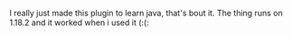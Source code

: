 I really just made this plugin to learn java, that's bout it. 
The thing runs on 1.18.2 and it worked when i used it (:(: 
